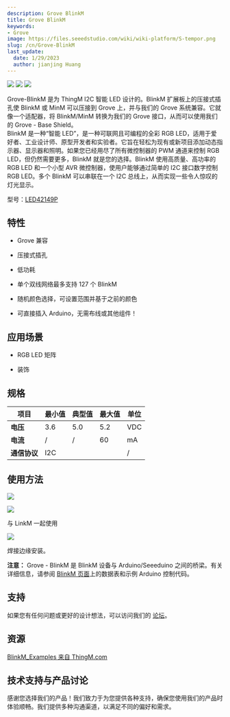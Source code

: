 ```yaml
---
description: Grove BlinkM
title: Grove BlinkM
keywords:
- Grove
image: https://files.seeedstudio.com/wiki/wiki-platform/S-tempor.png
slug: /cn/Grove-BlinkM
last_update:
  date: 1/29/2023
  author: jianjing Huang
---
```


![](https://files.seeedstudio.com/wiki/Grove-BlinkM/img/Tbkms.jpg) ![](https://files.seeedstudio.com/wiki/Grove-BlinkM/img/Tbkms_01.jpg) ![](https://files.seeedstudio.com/wiki/Grove-BlinkM/img/Tbkms_02.jpg)

Grove-BlinkM 是为 ThingM I2C 智能 LED 设计的。BlinkM 扩展板上的压接式插孔使 BlinkM 或 MinM 可以压接到 Grove 上，并与我们的 Grove 系统兼容。它就像一个适配器，将 BlinkM/MinM 转换为我们的 Grove 接口，从而可以使用我们的 Grove - Base Shield。  
BlinkM 是一种“智能 LED”，是一种可联网且可编程的全彩 RGB LED，适用于爱好者、工业设计师、原型开发者和实验者。它旨在轻松为现有或新项目添加动态指示器、显示器和照明。如果您已经用尽了所有微控制器的 PWM 通道来控制 RGB LED，但仍然需要更多，BlinkM 就是您的选择。BlinkM 使用高质量、高功率的 RGB LED 和一个小型 AVR 微控制器，使用户能够通过简单的 I2C 接口数字控制 RGB LED。多个 BlinkM 可以串联在一个 I2C 总线上，从而实现一些令人惊叹的灯光显示。

型号：[LED42149P](https://www.seeedstudio.com/depot/grove-blinkm-p-826.html?cPath=156_157)

## 特性 ##

- Grove 兼容

- 压接式插孔

- 低功耗

- 单个双线网络最多支持 127 个 BlinkM

- 随机颜色选择，可设置范围并基于之前的颜色

- 可直接插入 Arduino，无需布线或其他组件！

## 应用场景 ##

- RGB LED 矩阵

- 装饰

## 规格 ##

 |项目| 最小值| 典型值| 最大值| 单位|
 |---|---|---|---|---|
| **电压**|3.6|5.0|5.2| VDC|
 |**电流**|/| /| 60|mA|
 |**通信协议**| I2C|||/|

## 使用方法 ##

![](https://files.seeedstudio.com/wiki/Grove-BlinkM/img/Twigblink2.jpg)

![](https://files.seeedstudio.com/wiki/Grove-BlinkM/img/Blinkmhw1.jpg)

与 LinkM 一起使用

![](https://files.seeedstudio.com/wiki/Grove-BlinkM/img/Blinkmhw2.jpg)

焊接边缘安装。

**注意：** Grove - BlinkM 是 BlinkM 设备与 Arduino/Seeeduino 之间的桥梁。有关详细信息，请参阅 [BlinkM 页面](https://www.seeedstudio.com/depot/blinkm-i2c-controlled-rgb-led-p-836.html?cPath=156_157)上的数据表和示例 Arduino 控制代码。

## 支持 ##

如果您有任何问题或更好的设计想法，可以访问我们的 [论坛](https://www.seeedstudio.com/forum)。

## 资源 ##

[BlinkM_Examples 来自 ThingM.com](http://thingm.com/fileadmin/thingm/downloads/BlinkM_Examples.zip)

## 技术支持与产品讨论 ##

感谢您选择我们的产品！我们致力于为您提供各种支持，确保您使用我们的产品时体验顺畅。我们提供多种沟通渠道，以满足不同的偏好和需求。

<div class="button_tech_support_container">
<a href="https://forum.seeedstudio.com/" class="button_forum"></a> 
<a href="https://www.seeedstudio.com/contacts" class="button_email"></a>
</div>

<div class="button_tech_support_container">
<a href="https://discord.gg/eWkprNDMU7" class="button_discord"></a> 
<a href="https://github.com/Seeed-Studio/wiki-documents/discussions/69" class="button_discussion"></a>
</div>